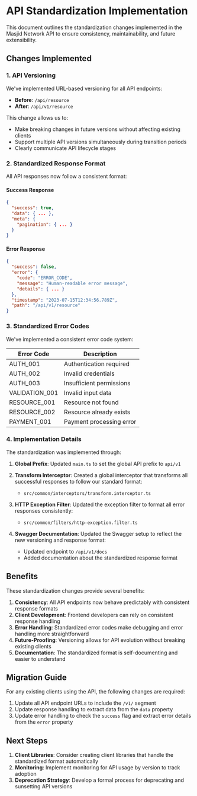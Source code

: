# API Standardization Implementation

This document outlines the standardization changes implemented in the Masjid Network API to ensure consistency, maintainability, and future extensibility.

## Changes Implemented

### 1. API Versioning

We've implemented URL-based versioning for all API endpoints:

- **Before**: `/api/resource`
- **After**: `/api/v1/resource`

This change allows us to:
- Make breaking changes in future versions without affecting existing clients
- Support multiple API versions simultaneously during transition periods
- Clearly communicate API lifecycle stages

### 2. Standardized Response Format

All API responses now follow a consistent format:

#### Success Response

```json
{
  "success": true,
  "data": { ... },
  "meta": {
    "pagination": { ... }
  }
}
```

#### Error Response

```json
{
  "success": false,
  "error": {
    "code": "ERROR_CODE",
    "message": "Human-readable error message",
    "details": { ... }
  },
  "timestamp": "2023-07-15T12:34:56.789Z",
  "path": "/api/v1/resource"
}
```

### 3. Standardized Error Codes

We've implemented a consistent error code system:

| Error Code | Description |
|------------|-------------|
| AUTH_001 | Authentication required |
| AUTH_002 | Invalid credentials |
| AUTH_003 | Insufficient permissions |
| VALIDATION_001 | Invalid input data |
| RESOURCE_001 | Resource not found |
| RESOURCE_002 | Resource already exists |
| PAYMENT_001 | Payment processing error |

### 4. Implementation Details

The standardization was implemented through:

1. **Global Prefix**: Updated `main.ts` to set the global API prefix to `api/v1`

2. **Transform Interceptor**: Created a global interceptor that transforms all successful responses to follow our standard format:
   - `src/common/interceptors/transform.interceptor.ts`

3. **HTTP Exception Filter**: Updated the exception filter to format all error responses consistently:
   - `src/common/filters/http-exception.filter.ts`

4. **Swagger Documentation**: Updated the Swagger setup to reflect the new versioning and response format:
   - Updated endpoint to `/api/v1/docs`
   - Added documentation about the standardized response format

## Benefits

These standardization changes provide several benefits:

1. **Consistency**: All API endpoints now behave predictably with consistent response formats
2. **Client Development**: Frontend developers can rely on consistent response handling
3. **Error Handling**: Standardized error codes make debugging and error handling more straightforward
4. **Future-Proofing**: Versioning allows for API evolution without breaking existing clients
5. **Documentation**: The standardized format is self-documenting and easier to understand

## Migration Guide

For any existing clients using the API, the following changes are required:

1. Update all API endpoint URLs to include the `/v1/` segment
2. Update response handling to extract data from the `data` property
3. Update error handling to check the `success` flag and extract error details from the `error` property

## Next Steps

1. **Client Libraries**: Consider creating client libraries that handle the standardized format automatically
2. **Monitoring**: Implement monitoring for API usage by version to track adoption
3. **Deprecation Strategy**: Develop a formal process for deprecating and sunsetting API versions 